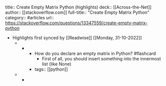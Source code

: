 title:: Create Empty Matrix Python (highlights)
deck:: [[Across-the-Net]]
author:: [[stackoverflow.com]]
full-title:: "Create Empty Matrix Python"
category:: #articles
url:: https://stackoverflow.com/questions/13347559/create-empty-matrix-python

- Highlights first synced by [[Readwise]] [[Monday, 31-10-2022]]
	- -
		- How do you declare an empty matrix in Python? #flashcard
			- First of all, you should insert something into the innermost list (like None)
		- tags:: [[python]]
	- -